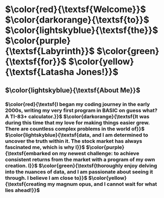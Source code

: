 ![<img src="[labyrinth]" width="50"/>](https://github.com/Latashajd40/Latashajd40/assets/97650423/41d2c828-6594-47ae-be92-dedc83ed1c5c)



# $\color{red}{\textsf{Welcome}}$ $\color{darkorange}{\textsf{to}}$ $\color{lightskyblue}{\textsf{the}}$ $\color{purple}{\textsf{Labyrinth}}$ $\color{green}{\textsf{for}}$ $\color{yellow}{\textsf{Latasha Jones!}}$

## $\color{lightskyblue}{\textsf{About Me}}$

### $\color{red}{\textsf{I began my coding journey in the early 2000s, writing my very first program in BASIC on guess what? A TI-83+ calculator.}}$ $\color{darkorange}{\textsf{It was during this time that my love for making things easier grew. There are countless complex problems in the world of}}$ $\color{lightskyblue}{\textsf{data, and I am determined to uncover the truth within it. The stock market has always fascinated me, which is why I}}$ $\color{purple}{\textsf{embarked on my newest challenge: to achieve consistent returns from the market with a program of my own creation. I}}$ $\color{green}{\textsf{thoroughly enjoy delving into the nuances of data, and I am passionate about seeing it through. I believe I am close to}}$ $\color{yellow}{\textsf{creating my magnum opus, and I cannot wait for what lies ahead!}}$

